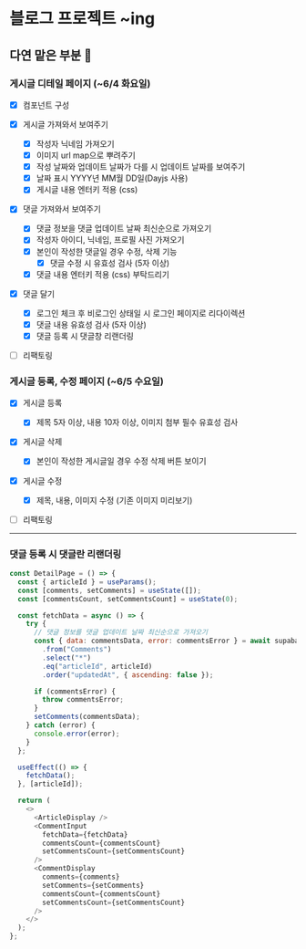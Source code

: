 # 블로그 프로젝트 ~ing

## 다연 맡은 부분 💪

### 게시글 디테일 페이지 (~6/4 화요일)

- [x] 컴포넌트 구성
- [x] 게시글 가져와서 보여주기

  - [x] 작성자 닉네임 가져오기
  - [x] 이미지 url map으로 뿌려주기
  - [x] 작성 날짜와 업데이트 날짜가 다를 시 업데이트 날짜를 보여주기
  - [x] 날짜 표시 YYYY년 MM월 DD일(Dayjs 사용)
  - [x] 게시글 내용 엔터키 적용 (css)

- [x] 댓글 가져와서 보여주기

  - [x] 댓글 정보을 댓글 업데이트 날짜 최신순으로 가져오기
  - [x] 작성자 아이디, 닉네임, 프로필 사진 가져오기
  - [x] 본인이 작성한 댓글일 경우 수정, 삭제 기능
    - [x] 댓글 수정 시 유효성 검사 (5자 이상)
  - [x] 댓글 내용 엔터키 적용 (css) 부탁드리기

- [x] 댓글 달기

  - [x] 로그인 체크 후 비로그인 상태일 시 로그인 페이지로 리다이렉션
  - [x] 댓글 내용 유효성 검사 (5자 이상)
  - [x] 댓글 등록 시 댓글창 리랜더링

- [ ] 리팩토링

### 게시글 등록, 수정 페이지 (~6/5 수요일)

- [x] 게시글 등록

  - [x] 제목 5자 이상, 내용 10자 이상, 이미지 첨부 필수 유효성 검사

- [x] 게시글 삭제

  - [x] 본인이 작성한 게시글일 경우 수정 삭제 버튼 보이기

- [x] 게시글 수정

  - [x] 제목, 내용, 이미지 수정 (기존 이미지 미리보기)

- [ ] 리팩토링

---

### 댓글 등록 시 댓글란 리랜더링

```js
const DetailPage = () => {
  const { articleId } = useParams();
  const [comments, setComments] = useState([]);
  const [commentsCount, setCommentsCount] = useState(0);

  const fetchData = async () => {
    try {
      // 댓글 정보를 댓글 업데이트 날짜 최신순으로 가져오기
      const { data: commentsData, error: commentsError } = await supabase
        .from("Comments")
        .select("*")
        .eq("articleId", articleId)
        .order("updatedAt", { ascending: false });

      if (commentsError) {
        throw commentsError;
      }
      setComments(commentsData);
    } catch (error) {
      console.error(error);
    }
  };

  useEffect(() => {
    fetchData();
  }, [articleId]);

  return (
    <>
      <ArticleDisplay />
      <CommentInput
        fetchData={fetchData}
        commentsCount={commentsCount}
        setCommentsCount={setCommentsCount}
      />
      <CommentDisplay
        comments={comments}
        setComments={setComments}
        commentsCount={commentsCount}
        setCommentsCount={setCommentsCount}
      />
    </>
  );
};
```
